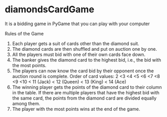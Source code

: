 # diamondsCardGame
It is a bidding game in PyGame that you can play with your computer

Rules of the Game
1. Each player gets a suit of cards other than the diamond suit.
2. The diamond cards are then shuffled and put on auction one by one.
3. All the players must bid with one of their own cards face down. 
4. The banker gives the diamond card to the highest bid, i.e., the bid with the most points.
5. The players can now know the card bid  by their opponent once the auction round is complete. 
Order of card values: 2 <3 <4 <5 <6 <7 <8 <9 <10 < 11 (Jack) < 12 (Queen) < 13 (King) < 14 (Ace) 
6. The winning player gets the points of the diamond card to their column in the table. If there are
multiple players that have the highest bid with the same card, the points from the diamond card are
divided equally among them.
6. The player with the most points wins at the end of the game.
